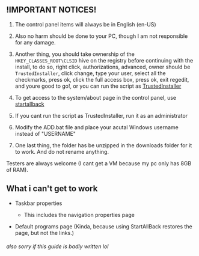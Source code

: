 ## !IMPORTANT NOTICES!

1. The control panel items will always be in English (en-US)

2. Also no harm should be done to your PC, though I am not responsible for any damage.

3. Another thing, you should take ownership of the ```HKEY_CLASSES_ROOT\CLSID``` hive on the registry before continuing with the install, to do so, right click, authorizations, advanced, owner should  be ```TrustedInstaller```, click change, type your user, select all the checkmarks, press ok, click the full access box, press ok, exit regedit, and youre good to go!, or you can run the script as [TrustedInstaller](https://winaero.com/download-execti-run-as-trustedinstaller/)

4. To get access to the system/about page in the control panel, use [startallback](https://www.startallback.com/)

5. If you cant run the script as TrustedInstaller, run it as an administrator

6. Modify the ADD.bat file and place your acutal Windows username instead of "USERNAME"

7. One last thing, the folder has be unzipped in the downloads folder for it to work. And do not rename anything.

Testers are always welcome (I cant get a VM because my pc only has 8GB of RAM).

## What i can't get to work

- Taskbar properties

  - This includes the navigation properties page

- Default programs page (Kinda, because using StartAllBack restores the page, but not the links.)

###### also sorry if this guide is badly written lol
